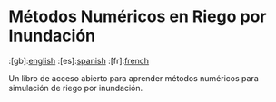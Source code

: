 Métodos Numéricos en Riego por Inundación
=========================================

:[gb]:[english](README.md) :[es]:[spanish](README.es.md)
:[fr]:[french](README.fr.md)

Un libro de acceso abierto para aprender métodos numéricos para simulación de
riego por inundación.
